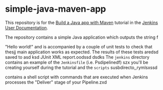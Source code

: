 # simple-java-maven-app

This repository is for the
[Build a Java app with Maven](https://jenkins.io/doc/tutorials/build-a-java-app-with-maven/)
tutorial in the [Jenkins User Documentation](https://jenkins.io/doc/).

The repository contains a simple Java application which outputs the string f

"Hello world!" and is accompanied by a couple of unit tests to check that thesjj
main application works as expected. The results of these tests aredsd saved to asd ksd
JUnit XML report.oodssd
dsdks
The `jenkins` directory contains an example of the `Jenkinsfile` (i.e. Psdipelinedf) szx
you'll be creating yourself during the tutorial and the `scripts` susbdirecto,,rymlsxssd

contains a shell script with commands that are executed when Jenkins processes
the "Deliver" stage of your Pipeline.zxd
